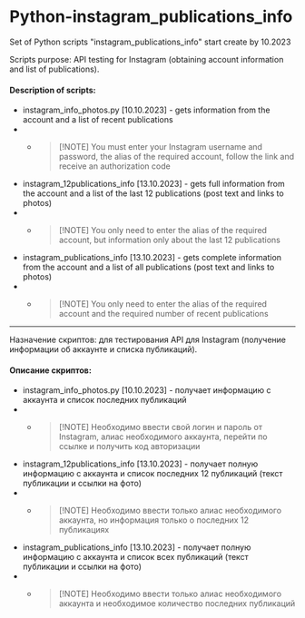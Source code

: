 # Python-instagram_publications_info
Set of Python scripts "instagram_publications_info" start create by 10.2023

Scripts purpose: API testing for Instagram (obtaining account information and list of publications).

#### Description of scripts:
*   instagram_info_photos.py [10.10.2023] - gets information from the account and a list of recent publications
*   *   > [!NOTE] You must enter your Instagram username and password, the alias of the required account, follow the link and receive an authorization code
*   instagram_12publications_info [13.10.2023] - gets full information from the account and a list of the last 12 publications (post text and links to photos)
*   *   > [!NOTE] You only need to enter the alias of the required account, but information only about the last 12 publications
*   instagram_publications_info [13.10.2023] - gets complete information from the account and a list of all publications (post text and links to photos)
*   *   > [!NOTE] You only need to enter the alias of the required account and the required number of recent publications

---

Назначение скриптов: для тестирования API для Instagram (получение информации об аккаунте и списка публикаций).

#### Описание скриптов:
*   instagram_info_photos.py [10.10.2023] - получает информацию с аккаунта и список последних публикаций
*   *   > [!NOTE] Необходимо ввести свой логин и пароль от Instagram, алиас необходимого аккаунта, перейти по ссылке и получить код авторизации
*   instagram_12publications_info [13.10.2023] - получает полную информацию с аккаунта и список последних 12 публикаций (текст публикации и ссылки на фото)
*   *   > [!NOTE] Необходимо ввести только алиас необходимого аккаунта, но информация только о последних 12 публикациях
*   instagram_publications_info [13.10.2023] - получает полную информацию с аккаунта и список всех публикаций (текст публикации и ссылки на фото)
*   *   > [!NOTE] Необходимо ввести только алиас необходимого аккаунта и необходимое количество последних публикаций
